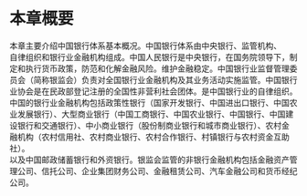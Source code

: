 # 本章概要

本章主要介绍中国银行体系基本概况。中国银行体系由中央银行、监管机构、<br />
    自律组织和银行业金融机构组成。中国人民银行是中央银行，在国务院领导下，制<br />
    定和执行货币政策，防范和化解金融风险。维护金融稳定。中国银行业监督管理委<br />
    员会（简称银监会）负责对全国银行业金融机构及其业务活动实施监管。中国银行<br />
    业协会是在民政部登记注册的全国性非营利社会团体。是中国银行业的自律组织。<br />
    中国的银行业金融机构包括政策性银行（国家开发银行、中国进出口银行、中国农<br />
    业发展银行）、大型商业银行（中国工商银行、中国农业银行、中国银行、中国建<br />
    设银行和交通银行）、中小商业银行（股份制商业银行和城市商业银行）、农村金<br />
    融机构（农村信用社、农村商业银行、农村合作银行、村镇银行与农村资金互助社）。<br />
    以及中国邮政储蓄银行和外资银行。银监会监管的非银行金融机构包括金融资产管<br />
    理公司、信托公司、企业集团财务公司、金融租赁公司、汽车金融公司和货币经纪<br />
    公司。